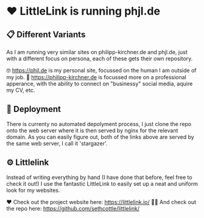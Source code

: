 # ❤️ LittleLink is running phjl.de

## 📋 Different Variants

As I am running very similar sites on philipp-kirchner.de and phjl.de, just with a different focus on persona, each of these gets their own repository.

🤓 https://phjl.de is my personal site, focussed on the human I am outside of my job. 
👔 https://philipp-kirchner.de is focussed more on a professional apperance, with the ability to connect on "businessy" social media, aquire my CV, etc.


## 🧰 Deployment

There is currenty no automated depolyment process, I just clone the repo onto the web server where it is then served by nginx for the relevant domain. As you can easily figure out, both of the links above are served by the same web server, I call it 'stargazer'.


## ⚙️ Littlelink

Instead of writing everything by hand (I have done that before, feel free to check it out!) I use the fantastic LittleLink to easily set up a neat and uniform look for my websites.

❤️ Check out the project website here: https://littlelink.io/
👩‍💻 And check out the repo here: https://github.com/sethcottle/littlelink/
